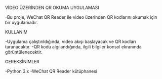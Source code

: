 VİDEO ÜZERİNDEN QR OKUMA UYGULAMASI

-Bu proje, WeChat QR Reader ile video üzerinden QR kodlarını okumak için bir uygulamadır.

KULLANIM

-Uygulama çalıştırıldığında, video akışı başlayacak ve QR kodları taranacaktır.
-QR kodu algılandığında, ilgili bilgiler konsol ekranında görüntülenecektir.

GEREKSİNİMLER

-Python 3.x
-WeChat QR Reader kütüphanesi
